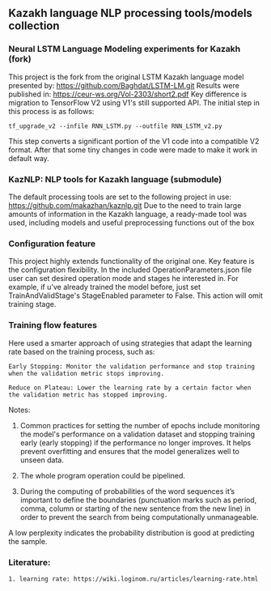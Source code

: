 ## Kazakh language NLP processing tools/models collection

### Neural LSTM Language Modeling experiments for Kazakh (fork)

This project is the fork from the original LSTM Kazakh language model presented by: https://github.com/Baghdat/LSTM-LM.git
Results were published in: https://ceur-ws.org/Vol-2303/short2.pdf
Key difference is migration to TensorFlow V2 using V1's still supported API.
The initial step in this process is as follows:
```
tf_upgrade_v2 --infile RNN_LSTM.py --outfile RNN_LSTM_v2.py
```
This step converts a significant portion of the V1 code into a compatible V2 format.
After that some tiny changes in code were made to make it work in default way.

### KazNLP: NLP tools for Kazakh language (submodule)

The default processing tools are set to the following project in use: https://github.com/makazhan/kaznlp.git
Due to the need to train large amounts of information in the Kazakh language, a ready-made tool was used, including models and useful preprocessing functions out of the box

### Configuration feature

This project highly extends functionality of the original one. Key feature is the configuration flexibility. In the included OperationParameters.json file user can set desired operation mode and stages he interested in. For example, if u've already trained the model before, just set TrainAndValidStage's StageEnabled parameter to False. This action will omit training stage.


### Training flow features

Here used a smarter approach of using strategies that adapt the learning rate based on the training process, such as:


    Early Stopping: Monitor the validation performance and stop training when the validation metric stops improving.
    
    Reduce on Plateau: Lower the learning rate by a certain factor when the validation metric has stopped improving.



Notes:
1. Common practices for setting the number of epochs include monitoring the model's performance on a validation dataset and stopping training early (early stopping) if the performance no longer improves. It helps prevent overfitting and ensures that the model generalizes well to unseen data.

2. The whole program operation could be pipelined.

3. During the computing of probabilities of the word sequences it’s important to define the boundaries (punctuation marks such as period, comma, column or starting of the new sentence from the new line) in order to prevent the search from being computationally unmanageable.

A low perplexity indicates the probability distribution is good at predicting the sample.

### Literature:

    1. learning rate: https://wiki.loginom.ru/articles/learning-rate.html
